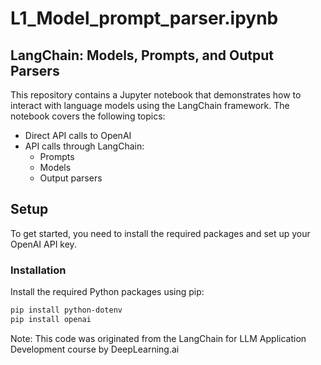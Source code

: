 # L1_Model_prompt_parser.ipynb 

## LangChain: Models, Prompts, and Output Parsers

This repository contains a Jupyter notebook that demonstrates how to interact with language models using the LangChain framework. The notebook covers the following topics:

- Direct API calls to OpenAI
- API calls through LangChain:
  - Prompts
  - Models
  - Output parsers

## Setup

To get started, you need to install the required packages and set up your OpenAI API key.

### Installation

Install the required Python packages using pip:

```bash
pip install python-dotenv
pip install openai
```

Note: This code was originated from the LangChain for LLM Application Development course by DeepLearning.ai
